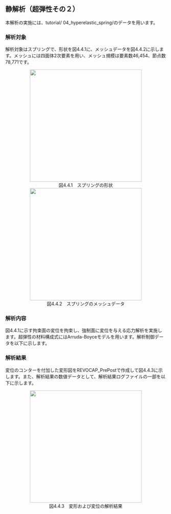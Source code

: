 ## 静解析（超弾性その２）

本解析の実施には、tutorial/ 04\_hyperelastic\_spring/のデータを用います。

### 解析対象

解析対象はスプリングで、形状を図4.4.1に、メッシュデータを図4.4.2に示します。メッシュには四面体2次要素を用い、メッシュ規模は要素数46,454、節点数78,771です。

<div style="text-align: center;">
<img src="../fig/image7.png" width="350px"><br>
図4.4.1　スプリングの形状
</div>

<div style="text-align: center;">
<img src="../fig/image8.png" width="350px"><br>
図4.4.2　スプリングのメッシュデータ
</div>

### 解析内容

図4.4.1に示す拘束面の変位を拘束し、強制面に変位を与える応力解析を実施します。超弾性の材料構成式にはArruda-Boyceモデルを用います。解析制御データを以下に示します。

### 解析結果

変位のコンターを付加した変形図をREVOCAP\_PrePostで作成して図4.4.3に示します。また、解析結果の数値データとして、解析結果ログファイルの一部を以下に示します。

<div style="text-align: center;">
<img src="../fig/image9.png" width="350px"><br>
図4.4.3　変形および変位の解析結果
</div>

